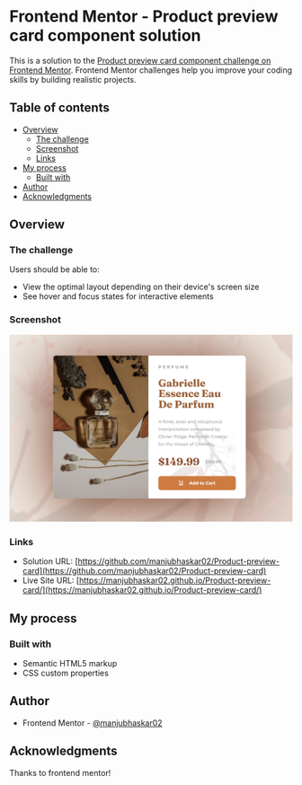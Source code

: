 # Frontend Mentor - Product preview card component solution

This is a solution to the [Product preview card component challenge on Frontend Mentor](https://www.frontendmentor.io/challenges/product-preview-card-component-GO7UmttRfa). Frontend Mentor challenges help you improve your coding skills by building realistic projects. 

## Table of contents

- [Overview](#overview)
  - [The challenge](#the-challenge)
  - [Screenshot](#screenshot)
  - [Links](#links)
- [My process](#my-process)
  - [Built with](#built-with)
- [Author](#author)
- [Acknowledgments](#acknowledgments)


## Overview

### The challenge

Users should be able to:

- View the optimal layout depending on their device's screen size
- See hover and focus states for interactive elements

### Screenshot

![desktop-view](/images/desktop-view.png)
### Links


- Solution URL: [https://github.com/manjubhaskar02/Product-preview-card](https://github.com/manjubhaskar02/Product-preview-card)
- Live Site URL: [https://manjubhaskar02.github.io/Product-preview-card/](https://manjubhaskar02.github.io/Product-preview-card/)

## My process

### Built with

- Semantic HTML5 markup
- CSS custom properties

## Author

- Frontend Mentor - [@manjubhaskar02](https://www.frontendmentor.io/profile/manjubhaskar02)


## Acknowledgments

Thanks to frontend mentor!